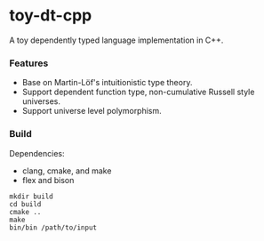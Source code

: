 # toy-dt-cpp
A toy dependently typed language implementation in C++.

### Features

* Base on Martin-Löf's intuitionistic type theory.
* Support dependent function type, non-cumulative Russell style universes.
* Support universe level polymorphism.

### Build

Dependencies:

* clang, cmake, and make
* flex and bison

```
mkdir build
cd build
cmake ..
make
bin/bin /path/to/input
```